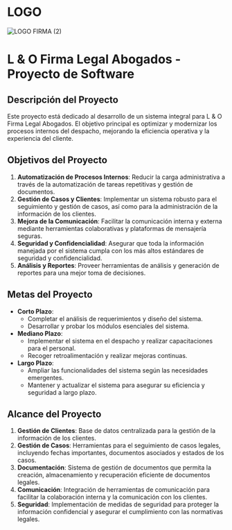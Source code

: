 # LOGO
![LOGO FIRMA (2)](https://github.com/L8o-abogados/L-O-Firma-Legal-Abogados/assets/168867079/e5d26ab6-2132-4f94-b492-0fd3f0adde68)


# L & O Firma Legal Abogados - Proyecto de Software
## Descripción del Proyecto

Este proyecto está dedicado al desarrollo de un sistema integral para L & O Firma Legal Abogados. El objetivo principal es optimizar y modernizar los procesos internos del despacho, mejorando la eficiencia operativa y la experiencia del cliente.
## Objetivos del Proyecto
1. **Automatización de Procesos Internos**: Reducir la carga administrativa a través de la automatización de tareas repetitivas y gestión de documentos.
2. **Gestión de Casos y Clientes**: Implementar un sistema robusto para el seguimiento y gestión de casos, así como para la administración de la información de los clientes.
3. **Mejora de la Comunicación**: Facilitar la comunicación interna y externa mediante herramientas colaborativas y plataformas de mensajería seguras.
4. **Seguridad y Confidencialidad**: Asegurar que toda la información manejada por el sistema cumpla con los más altos estándares de seguridad y confidencialidad.
5. **Análisis y Reportes**: Proveer herramientas de análisis y generación de reportes para una mejor toma de decisiones.
   
## Metas del Proyecto

- **Corto Plazo**: 
  - Completar el análisis de requerimientos y diseño del sistema.
  - Desarrollar y probar los módulos esenciales del sistema.
- **Mediano Plazo**: 
  - Implementar el sistema en el despacho y realizar capacitaciones para el personal.
  - Recoger retroalimentación y realizar mejoras continuas.
- **Largo Plazo**: 
  - Ampliar las funcionalidades del sistema según las necesidades emergentes.
  - Mantener y actualizar el sistema para asegurar su eficiencia y seguridad a largo plazo.

## Alcance del Proyecto

1. **Gestión de Clientes**: Base de datos centralizada para la gestión de la información de los clientes.
2. **Gestión de Casos**: Herramientas para el seguimiento de casos legales, incluyendo fechas importantes, documentos asociados y estados de los casos.
3. **Documentación**: Sistema de gestión de documentos que permita la creación, almacenamiento y recuperación eficiente de documentos legales.
4. **Comunicación**: Integración de herramientas de comunicación para facilitar la colaboración interna y la comunicación con los clientes.
5. **Seguridad**: Implementación de medidas de seguridad para proteger la información confidencial y asegurar el cumplimiento con las normativas legales.
